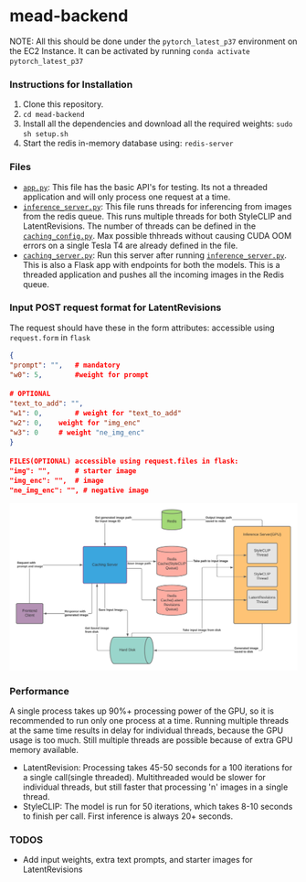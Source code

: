 # mead-backend

NOTE: All this should be done under the `pytorch_latest_p37` environment on the EC2 Instance.
It can be activated by running `conda activate pytorch_latest_p37`

### Instructions for Installation
1. Clone this repository.
2. `cd mead-backend`
3. Install all the dependencies and download all the required weights: `sudo sh setup.sh`
4. Start the redis in-memory database using: `redis-server`

### Files
* [`app.py`](app.py): This file has the basic API's for testing. Its not a threaded application and will only process one request at a time.
* [`inference_server.py`](inference_server.py): This file runs threads for inferencing from images from the redis queue. This runs multiple threads for both StyleCLIP and LatentRevisions. The number of threads can be defined in the [`caching_config.py`](caching_config.py). Max possible thhreads without causing CUDA OOM errors on a single Tesla T4 are already defined in the file.
* [`caching_server.py`](caching_server.py): Run this server after running [`inference_server.py`](inference_server.py). This is also a Flask app with endpoints for both the models. This is a threaded application and pushes all the incoming images in the Redis queue.

### Input POST request format for LatentRevisions
The request should have these in the form attributes:
accessible using `request.form` in `flask`
```json
{
"prompt": "",   # mandatory
"w0": 5,        #weight for prompt

# OPTIONAL
"text_to_add": "", 
"w1": 0,        # weight for "text_to_add"
"w2": 0,    weight for "img_enc"
"w3": 0     # weight "ne_img_enc"
}

FILES(OPTIONAL) accessible using request.files in flask: 
"img": "",      # starter image
"img_enc": "",  # image
"ne_img_enc": "", # negative image
```



![Architecture](architecture.jpeg)

### Performance
A single process takes up 90%+ processing power of the GPU, so it is recommended to run only one process at a time. Running multiple threads at the same time results in delay for individual threads, because the GPU usage is too much. Still multiple threads are possible because of extra GPU memory available.
* LatentRevision: Processing takes 45-50 seconds for a 100 iterations for a single call(single threaded). Multithreaded would be slower for individual threads, but still faster that processing 'n' images in a single thread.
* StyleCLIP: The model is run for 50 iterations, which takes 8-10 seconds to finish per call. First inference is always 20+ seconds.

### TODOS 
* Add input weights, extra text prompts, and starter images for LatentRevisions